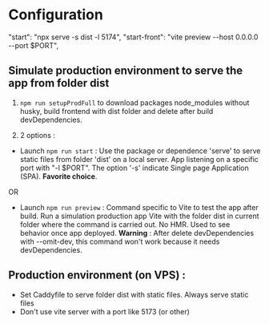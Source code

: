
# Configuration
  "start": "npx serve -s dist -l 5174",
  "start-front": "vite preview --host 0.0.0.0 --port $PORT",

## Simulate production environment to serve the app from folder dist

1) `npm run setupProdFull` to download packages node_modules without husky, build frontend with dist folder and delete after build devDependencies.

2) 2 options :

- Launch `npm run start` : Use the package or dependence 'serve' to serve static files from folder 'dist' on a local server. App listening on a specific port with "-l $PORT". The option '-s' indicate Single page Application (SPA). **Favorite choice**.

OR

- Launch `npm run preview` : Command specific to Vite to test the app after build.
Run a simulation production app Vite with the folder dist in current folder where the command is carried out. No HMR. Used to see behavior once app deployed.
**Warning** : After delete devDependencies with --omit-dev, this command won't work because it needs devDependencies.

## Production environment (on VPS) : 

- Set Caddyfile to serve folder dist with static files. Always serve static files
- Don't use vite server with a port like 5173 (or other)